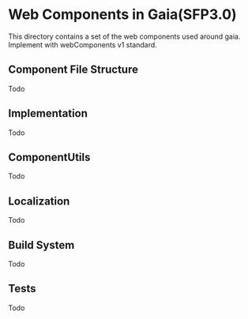 # Web Components in Gaia(SFP3.0)

This directory contains a set of the web components used around gaia. Implement with webComponents v1 standard.


## Component File Structure

Todo


## Implementation

Todo


## ComponentUtils

Todo

## Localization

Todo

## Build System

Todo

## Tests

Todo
